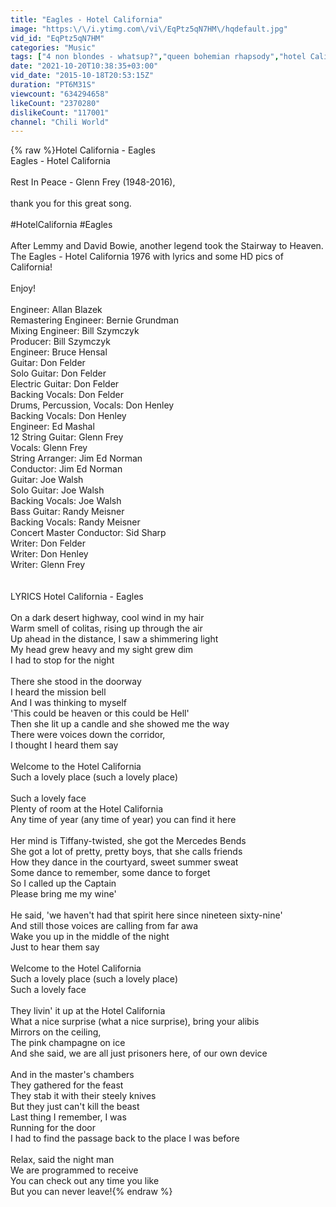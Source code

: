 ```yaml
---
title: "Eagles - Hotel California"
image: "https:\/\/i.ytimg.com\/vi\/EqPtz5qN7HM\/hqdefault.jpg"
vid_id: "EqPtz5qN7HM"
categories: "Music"
tags: ["4 non blondes - whatsup?","queen bohemian rhapsody","hotel California lyrics"]
date: "2021-10-20T10:38:35+03:00"
vid_date: "2015-10-18T20:53:15Z"
duration: "PT6M31S"
viewcount: "634294658"
likeCount: "2370280"
dislikeCount: "117001"
channel: "Chili World"
---
```

{% raw %}Hotel California - Eagles<br />Eagles - Hotel California<br /><br />Rest In Peace - Glenn Frey (1948-2016),<br /><br />thank you for this great song.<br /><br />#HotelCalifornia #Eagles<br /><br />After Lemmy and David Bowie, another legend took the Stairway to Heaven.<br />The Eagles - Hotel California 1976 with lyrics and some HD pics of California!<br /><br />Enjoy!<br /><br />Engineer: Allan Blazek<br />Remastering  Engineer: Bernie Grundman<br />Mixing  Engineer: Bill Szymczyk<br />Producer: Bill Szymczyk<br />Engineer: Bruce Hensal<br />Guitar: Don Felder<br />Solo  Guitar: Don Felder<br />Electric  Guitar: Don Felder<br />Backing  Vocals: Don Felder<br />Drums, Percussion, Vocals: Don Henley<br />Backing  Vocals: Don Henley<br />Engineer: Ed Mashal<br />12  String  Guitar: Glenn Frey<br />Vocals: Glenn Frey<br />String  Arranger: Jim Ed Norman<br />Conductor: Jim Ed Norman<br />Guitar: Joe Walsh<br />Solo  Guitar: Joe Walsh<br />Backing  Vocals: Joe Walsh<br />Bass  Guitar: Randy Meisner<br />Backing  Vocals: Randy Meisner<br />Concert  Master  Conductor: Sid Sharp<br />Writer: Don Felder<br />Writer: Don Henley<br />Writer: Glenn Frey<br /><br /><br />LYRICS Hotel California - Eagles<br /><br />On a dark desert highway, cool wind in my hair<br />Warm smell of colitas, rising up through the air<br />Up ahead in the distance, I saw a shimmering light<br />My head grew heavy and my sight grew dim<br />I had to stop for the night<br /><br />There she stood in the doorway<br />I heard the mission bell<br />And I was thinking to myself<br />'This could be heaven or this could be Hell'<br />Then she lit up a candle and she showed me the way<br />There were voices down the corridor,<br />I thought I heard them say<br /><br />Welcome to the Hotel California<br />Such a lovely place (such a lovely place)<br /><br />Such a lovely face<br />Plenty of room at the Hotel California<br />Any time of year (any time of year) you can find it here<br /><br />Her mind is Tiffany-twisted, she got the Mercedes Bends<br />She got a lot of pretty, pretty boys, that she calls friends<br />How they dance in the courtyard, sweet summer sweat<br />Some dance to remember, some dance to forget<br />So I called up the Captain<br />Please bring me my wine'<br /><br />He said, 'we haven't had that spirit here since nineteen sixty-nine'<br />And still those voices are calling from far awa<br />Wake you up in the middle of the night<br />Just to hear them say<br /><br />Welcome to the Hotel California<br />Such a lovely place (such a lovely place)<br />Such a lovely face<br /><br />They livin' it up at the Hotel California<br />What a nice surprise (what a nice surprise), bring your alibis<br />Mirrors on the ceiling,<br />The pink champagne on ice<br />And she said, we are all just prisoners here, of our own device<br /><br />And in the master's chambers<br />They gathered for the feast<br />They stab it with their steely knives<br />But they just can't kill the beast<br />Last thing I remember, I was<br />Running for the door<br />I had to find the passage back to the place I was before<br /><br />Relax, said the night man<br />We are programmed to receive<br />You can check out any time you like<br />But you can never leave!{% endraw %}
